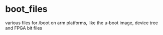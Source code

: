 # boot_files
various files for /boot on arm platforms, like the u-boot image, device tree and FPGA bit files
